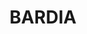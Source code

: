 ---
lastmod: '2025-04-06T06:05:20+00:00'
latitude: -33.97723383
layout: suburb
longitude: 150.8618744
postcode: '2565'
state: NSW
title: BARDIA
url: /nsw/bardia/
---